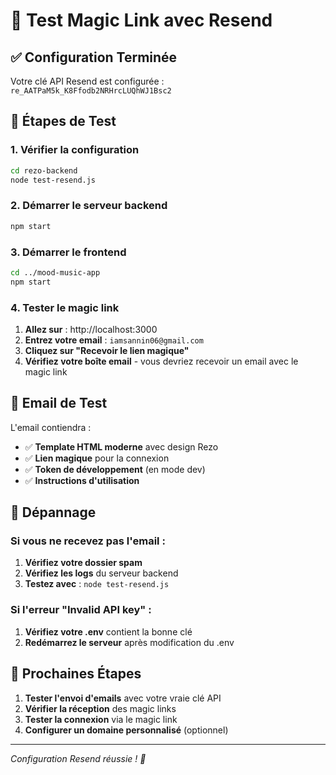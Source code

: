 # 🧪 Test Magic Link avec Resend

## ✅ **Configuration Terminée**

Votre clé API Resend est configurée : `re_AATPaM5k_K8Ffodb2NRHrcLUQhWJ1Bsc2`

## 🚀 **Étapes de Test**

### **1. Vérifier la configuration**

```bash
cd rezo-backend
node test-resend.js
```

### **2. Démarrer le serveur backend**

```bash
npm start
```

### **3. Démarrer le frontend**

```bash
cd ../mood-music-app
npm start
```

### **4. Tester le magic link**

1. **Allez sur** : http://localhost:3000
2. **Entrez votre email** : `iamsannin06@gmail.com`
3. **Cliquez sur "Recevoir le lien magique"**
4. **Vérifiez votre boîte email** - vous devriez recevoir un email avec le magic link

## 📧 **Email de Test**

L'email contiendra :

- ✅ **Template HTML moderne** avec design Rezo
- ✅ **Lien magique** pour la connexion
- ✅ **Token de développement** (en mode dev)
- ✅ **Instructions d'utilisation**

## 🔧 **Dépannage**

### Si vous ne recevez pas l'email :

1. **Vérifiez votre dossier spam**
2. **Vérifiez les logs** du serveur backend
3. **Testez avec** : `node test-resend.js`

### Si l'erreur "Invalid API key" :

1. **Vérifiez votre .env** contient la bonne clé
2. **Redémarrez le serveur** après modification du .env

## 🎯 **Prochaines Étapes**

1. **Tester l'envoi d'emails** avec votre vraie clé API
2. **Vérifier la réception** des magic links
3. **Tester la connexion** via le magic link
4. **Configurer un domaine personnalisé** (optionnel)

---

_Configuration Resend réussie ! 🎉_

